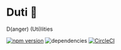 # Duti :poop:
D(anger) (Uti)lities

[![npm version](https://badge.fury.io/js/duti.svg)](https://badge.fury.io/js/duti)
![dependencies](https://david-dm.org/smartprocure/duti.svg)
[![CircleCI](https://circleci.com/gh/smartprocure/duti/tree/master.svg?style=svg)](https://circleci.com/gh/smartprocure/duti/tree/master)

